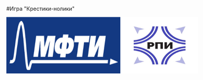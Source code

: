 #Игра "Крестики-нолики"

<img src="logo.jpg" alt="logo" height = "150" width="300"/> <img src="logo_2.jpg" alt="logo_2" height = "150" width="200"/>
